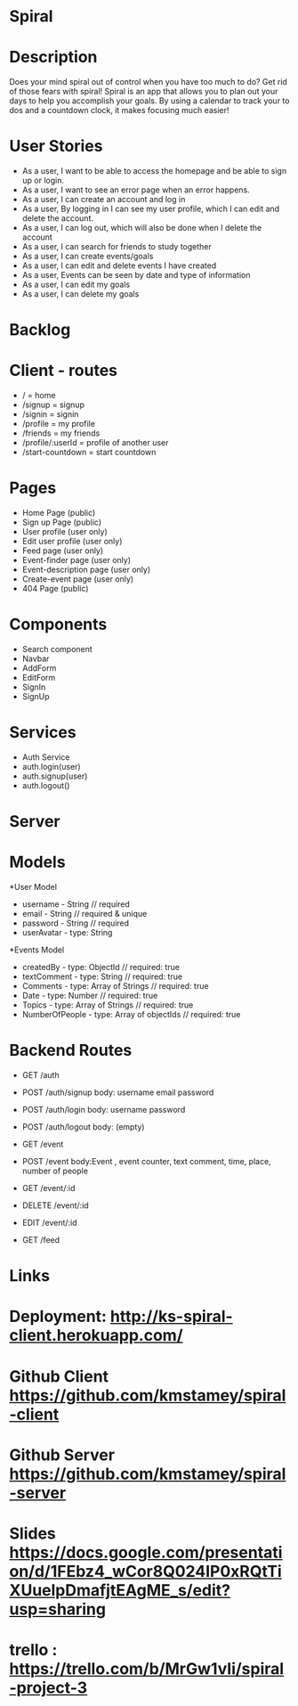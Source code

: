 #  Spiral  #

# Description
 Does your mind spiral out of control when you have too much to do? Get rid of those fears with spiral! Spiral is an app that allows you to plan out your days to help you accomplish your goals. By using a calendar to track your to dos and a countdown clock, it makes focusing much easier!

# User Stories

* As a user, I want to be able to access the homepage and be able to sign up or login.
* As a user, I want to see an error page when an error happens.
* As a user, I can create an account and log in
* As a user, By logging in I can see my user profile, which I can edit and delete the account.
* As a user, I can log out, which will also be done when I delete the account
* As a user, I can search for friends to study together
* As a user, I can create events/goals
* As a user, I can edit and delete events I have created
* As a user, Events can be seen by date and type of information
* As a user, I can edit my goals
* As a user, I can delete my goals


# Backlog


# Client - routes
* / = home
* /signup = signup
* /signin = signin
* /profile = my profile
* /friends = my friends
* /profile/:userId = profile of another user
* /start-countdown = start countdown
  
  
 # Pages
*  Home Page (public)
* Sign up Page (public)
* User profile (user only)
* Edit user profile (user only)
* Feed page (user only)
* Event-finder page (user only)
* Event-description page (user only)
* Create-event page (user only)
* 404 Page (public)

# Components
* Search component
* Navbar
* AddForm
* EditForm
* SignIn
* SignUp

# Services
* Auth Service
* auth.login(user)
* auth.signup(user)
* auth.logout()

# Server

# Models

*User Model
* username - String // required
* email - String // required & unique
* password - String // required
* userAvatar - type: String

*Events Model
* createdBy - type: ObjectId // required: true
* textComment - type: String // required: true
* Comments - type: Array of Strings // required: true
* Date - type: Number // required: true
* Topics - type: Array of Strings // required: true
* NumberOfPeople - type: Array of objectIds // required: true

# Backend Routes
* GET /auth

* POST /auth/signup body: username email password

* POST /auth/login body: username password

* POST /auth/logout body: (empty)

* GET /event

* POST /event body:Event , event counter, text comment, time, place, number of people

* GET /event/:id

* DELETE /event/:id

* EDIT /event/:id

* GET /feed

# Links

# Deployment: http://ks-spiral-client.herokuapp.com/

# Github Client https://github.com/kmstamey/spiral-client 

# Github Server https://github.com/kmstamey/spiral-server

# Slides  https://docs.google.com/presentation/d/1FEbz4_wCor8Q024IP0xRQtTiXUuelpDmafjtEAgME_s/edit?usp=sharing

# trello : https://trello.com/b/MrGw1vIi/spiral-project-3 
